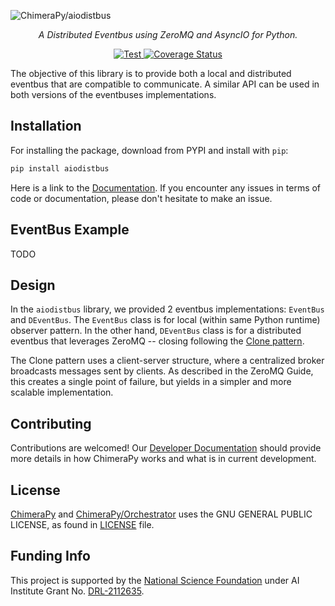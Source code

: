 ![ChimeraPy/aiodistbus](https://github.com/ChimeraPy/aiodistbus/assets/40870026/306bff08-612c-4cc2-8354-e2407a4c9de1)
<p align="center">
    <em>A Distributed Eventbus using ZeroMQ and AsyncIO for Python.</em>
</p>
<p align="center">
<a href="https://github.com/ChimeraPy/aiodistbus/actions?query=workflow%3ATest" target="_blank">
    <img src="https://github.com/ChimeraPy/aiodistbus/workflows/Test/badge.svg" alt="Test">
</a>

<a href='https://coveralls.io/github/ChimeraPy/aiodistbus?branch=main'>
    <img src='https://coveralls.io/repos/github/ChimeraPy/aiodistbus/badge.svg?branch=main' alt='Coverage Status' />
</a>
</p>

The objective of this library is to provide both a local and distributed eventbus that are compatible to communicate. A similar API can be used in both versions of the eventbuses implementations.

## Installation

For installing the package, download from PYPI and install with ``pip``:

```bash
pip install aiodistbus
```

Here is a link to the [Documentation](https://aiodistbus.readthedocs.io/en/latest/). If you encounter any issues in terms of code or documentation, please don't hesitate to make an issue.

## EventBus Example

TODO

## Design

In the ``aiodistbus`` library, we provided 2 eventbus implementations: ``EventBus`` and ``DEventBus``. The ``EventBus`` class is for local (within same Python runtime) observer pattern. In the other hand, ``DEventBus`` class is for a distributed eventbus that leverages ZeroMQ -- closing following the [Clone pattern](https://zguide.zeromq.org/docs/chapter5/).

The Clone pattern uses a client-server structure, where a centralized broker broadcasts messages sent by clients. As described in the ZeroMQ Guide, this creates a single point of failure, but yields in a simpler and more scalable implementation.

## Contributing
Contributions are welcomed! Our [Developer Documentation](https://chimerapy.readthedocs.io/en/latest/developer/index.html) should provide more details in how ChimeraPy works and what is in current development.

## License
[ChimeraPy](https://github.com/ChimeraPy) and [ChimeraPy/Orchestrator](https://github.com/ChimeraPy/Orchestrator) uses the GNU GENERAL PUBLIC LICENSE, as found in [LICENSE](./LICENSE) file.

## Funding Info
This project is supported by the [National Science Foundation](https://www.nsf.gov/) under AI Institute  Grant No. [DRL-2112635](https://www.nsf.gov/awardsearch/showAward?AWD_ID=2112635&HistoricalAwards=false).
